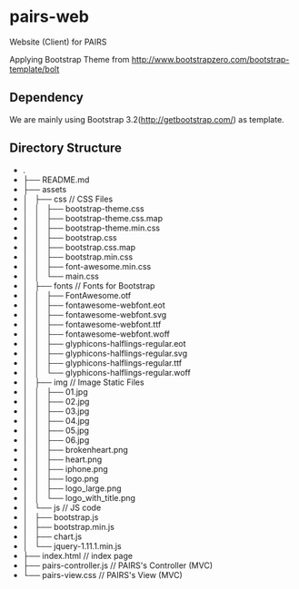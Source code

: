 pairs-web
=========

Website (Client) for PAIRS

Applying Bootstrap Theme from http://www.bootstrapzero.com/bootstrap-template/bolt

Dependency
---------
We are mainly using Bootstrap 3.2(http://getbootstrap.com/) as template.

Directory Structure
---------
* .
* ├── README.md
* ├── assets
* │   ├── css                                         // CSS Files
* │   │   ├── bootstrap-theme.css
* │   │   ├── bootstrap-theme.css.map
* │   │   ├── bootstrap-theme.min.css
* │   │   ├── bootstrap.css
* │   │   ├── bootstrap.css.map
* │   │   ├── bootstrap.min.css
* │   │   ├── font-awesome.min.css
* │   │   └── main.css
* │   ├── fonts                                       // Fonts for Bootstrap
* │   │   ├── FontAwesome.otf
* │   │   ├── fontawesome-webfont.eot
* │   │   ├── fontawesome-webfont.svg
* │   │   ├── fontawesome-webfont.ttf
* │   │   ├── fontawesome-webfont.woff
* │   │   ├── glyphicons-halflings-regular.eot
* │   │   ├── glyphicons-halflings-regular.svg
* │   │   ├── glyphicons-halflings-regular.ttf
* │   │   └── glyphicons-halflings-regular.woff
* │   ├── img                                         // Image Static Files
* │   │   ├── 01.jpg
* │   │   ├── 02.jpg
* │   │   ├── 03.jpg
* │   │   ├── 04.jpg
* │   │   ├── 05.jpg
* │   │   ├── 06.jpg
* │   │   ├── brokenheart.png
* │   │   ├── heart.png
* │   │   ├── iphone.png
* │   │   ├── logo.png
* │   │   ├── logo_large.png
* │   │   └── logo_with_title.png
* │   └── js                                          // JS code
* │       ├── bootstrap.js
* │       ├── bootstrap.min.js
* │       ├── chart.js
* │       └── jquery-1.11.1.min.js
* ├── index.html                                      // index page
* ├── pairs-controller.js                             // PAIRS's Controller (MVC)
* └── pairs-view.css                                  // PAIRS's View (MVC)
